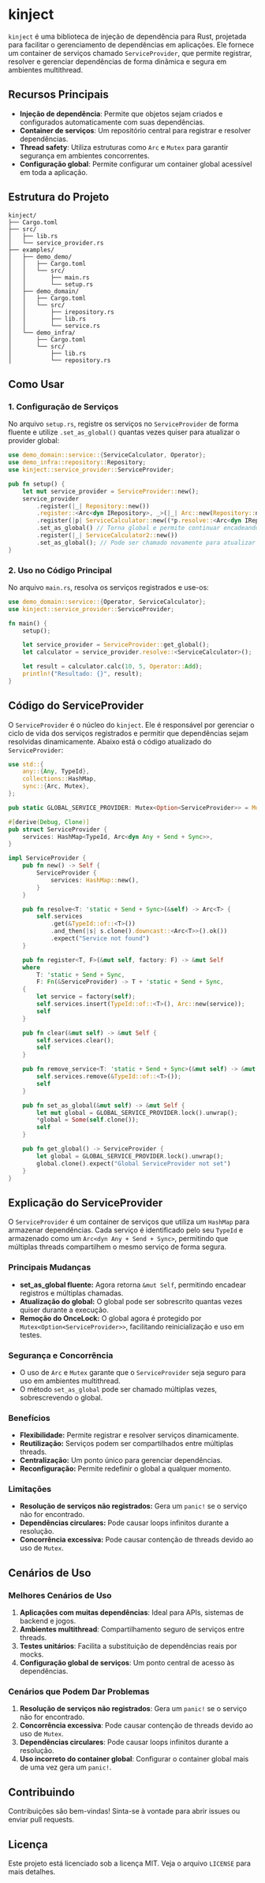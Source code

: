 # kinject

`kinject` é uma biblioteca de injeção de dependência para Rust, projetada para facilitar o gerenciamento de dependências em aplicações. Ele fornece um container de serviços chamado `ServiceProvider`, que permite registrar, resolver e gerenciar dependências de forma dinâmica e segura em ambientes multithread.

## Recursos Principais

- **Injeção de dependência**: Permite que objetos sejam criados e configurados automaticamente com suas dependências.
- **Container de serviços**: Um repositório central para registrar e resolver dependências.
- **Thread safety**: Utiliza estruturas como `Arc` e `Mutex` para garantir segurança em ambientes concorrentes.
- **Configuração global**: Permite configurar um container global acessível em toda a aplicação.

## Estrutura do Projeto

```
kinject/
├── Cargo.toml
├── src/
│   ├── lib.rs
│   └── service_provider.rs
├── examples/
│   ├── demo_demo/
│   │   ├── Cargo.toml
│   │   └── src/
│   │       ├── main.rs
│   │       └── setup.rs
│   ├── demo_domain/
│   │   ├── Cargo.toml
│   │   └── src/
│   │       ├── irepository.rs
│   │       ├── lib.rs
│   │       └── service.rs
│   └── demo_infra/
│       ├── Cargo.toml
│       └── src/
│           ├── lib.rs
│           └── repository.rs
```

## Como Usar

### 1. Configuração de Serviços

No arquivo `setup.rs`, registre os serviços no `ServiceProvider` de forma fluente e utilize `.set_as_global()` quantas vezes quiser para atualizar o provider global:

```rust
use demo_domain::service::{ServiceCalculator, Operator};
use demo_infra::repository::Repository;
use kinject::service_provider::ServiceProvider;

pub fn setup() {
    let mut service_provider = ServiceProvider::new();
    service_provider
        .register(|_| Repository::new())
        .register::<Arc<dyn IRepository>, _>(|_| Arc::new(Repository::new()))
        .register(|p| ServiceCalculator::new((*p.resolve::<Arc<dyn IRepository>>()).clone()))
        .set_as_global() // Torna global e permite continuar encadeando
        .register(|_| ServiceCalculator2::new())
        .set_as_global(); // Pode ser chamado novamente para atualizar o global
}
```

### 2. Uso no Código Principal

No arquivo `main.rs`, resolva os serviços registrados e use-os:

```rust
use demo_domain::service::{Operator, ServiceCalculator};
use kinject::service_provider::ServiceProvider;

fn main() {
    setup();

    let service_provider = ServiceProvider::get_global();
    let calculator = service_provider.resolve::<ServiceCalculator>();

    let result = calculator.calc(10, 5, Operator::Add);
    println!("Resultado: {}", result);
}
```

## Código do ServiceProvider

O `ServiceProvider` é o núcleo do `kinject`. Ele é responsável por gerenciar o ciclo de vida dos serviços registrados e permitir que dependências sejam resolvidas dinamicamente. Abaixo está o código atualizado do `ServiceProvider`:

```rust
use std::{
    any::{Any, TypeId},
    collections::HashMap,
    sync::{Arc, Mutex},
};

pub static GLOBAL_SERVICE_PROVIDER: Mutex<Option<ServiceProvider>> = Mutex::new(None);

#[derive(Debug, Clone)]
pub struct ServiceProvider {
    services: HashMap<TypeId, Arc<dyn Any + Send + Sync>>,
}

impl ServiceProvider {
    pub fn new() -> Self {
        ServiceProvider {
            services: HashMap::new(),
        }
    }

    pub fn resolve<T: 'static + Send + Sync>(&self) -> Arc<T> {
        self.services
            .get(&TypeId::of::<T>())
            .and_then(|s| s.clone().downcast::<Arc<T>>().ok())
            .expect("Service not found")
    }

    pub fn register<T, F>(&mut self, factory: F) -> &mut Self
    where
        T: 'static + Send + Sync,
        F: Fn(&ServiceProvider) -> T + 'static + Send + Sync,
    {
        let service = factory(self);
        self.services.insert(TypeId::of::<T>(), Arc::new(service));
        self
    }

    pub fn clear(&mut self) -> &mut Self {
        self.services.clear();
        self
    }

    pub fn remove_service<T: 'static + Send + Sync>(&mut self) -> &mut Self {
        self.services.remove(&TypeId::of::<T>());
        self
    }

    pub fn set_as_global(&mut self) -> &mut Self {
        let mut global = GLOBAL_SERVICE_PROVIDER.lock().unwrap();
        *global = Some(self.clone());
        self
    }

    pub fn get_global() -> ServiceProvider {
        let global = GLOBAL_SERVICE_PROVIDER.lock().unwrap();
        global.clone().expect("Global ServiceProvider not set")
    }
}
```

## Explicação do ServiceProvider

O `ServiceProvider` é um container de serviços que utiliza um `HashMap` para armazenar dependências. Cada serviço é identificado pelo seu `TypeId` e armazenado como um `Arc<dyn Any + Send + Sync>`, permitindo que múltiplas threads compartilhem o mesmo serviço de forma segura.

### Principais Mudanças

- **set_as_global fluente:** Agora retorna `&mut Self`, permitindo encadear registros e múltiplas chamadas.
- **Atualização do global:** O global pode ser sobrescrito quantas vezes quiser durante a execução.
- **Remoção do OnceLock:** O global agora é protegido por `Mutex<Option<ServiceProvider>>`, facilitando reinicialização e uso em testes.

### Segurança e Concorrência

- O uso de `Arc` e `Mutex` garante que o `ServiceProvider` seja seguro para uso em ambientes multithread.
- O método `set_as_global` pode ser chamado múltiplas vezes, sobrescrevendo o global.

### Benefícios

- **Flexibilidade:** Permite registrar e resolver serviços dinamicamente.
- **Reutilização:** Serviços podem ser compartilhados entre múltiplas threads.
- **Centralização:** Um ponto único para gerenciar dependências.
- **Reconfiguração:** Permite redefinir o global a qualquer momento.

### Limitações

- **Resolução de serviços não registrados:** Gera um `panic!` se o serviço não for encontrado.
- **Dependências circulares:** Pode causar loops infinitos durante a resolução.
- **Concorrência excessiva:** Pode causar contenção de threads devido ao uso de `Mutex`.

## Cenários de Uso

### Melhores Cenários de Uso

1. **Aplicações com muitas dependências**: Ideal para APIs, sistemas de backend e jogos.
2. **Ambientes multithread**: Compartilhamento seguro de serviços entre threads.
3. **Testes unitários**: Facilita a substituição de dependências reais por mocks.
4. **Configuração global de serviços**: Um ponto central de acesso às dependências.

### Cenários que Podem Dar Problemas

1. **Resolução de serviços não registrados**: Gera um `panic!` se o serviço não for encontrado.
2. **Concorrência excessiva**: Pode causar contenção de threads devido ao uso de `Mutex`.
3. **Dependências circulares**: Pode causar loops infinitos durante a resolução.
4. **Uso incorreto do container global**: Configurar o container global mais de uma vez gera um `panic!`.

## Contribuindo

Contribuições são bem-vindas! Sinta-se à vontade para abrir issues ou enviar pull requests.

## Licença

Este projeto está licenciado sob a licença MIT. Veja o arquivo `LICENSE` para mais detalhes.